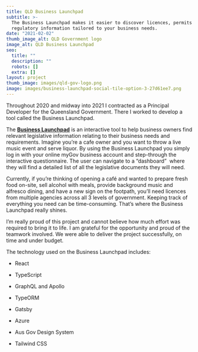 ```yaml
---
title: QLD Business Launchpad
subtitle: >-
  The Business Launchpad makes it easier to discover licences, permits and
  regulatory information tailored to your business needs.
date: "2021-02-02"
thumb_image_alt: QLD Government logo
image_alt: QLD Business Launchpad
seo:
  title: ""
  description: ""
  robots: []
  extra: []
layout: project
thumb_image: images/qld-gov-logo.png
image: images/business-launchpad-social-tile-option-3-27d61ee7.png
---
```


Throughout 2020 and midway into 2021 I contracted as a Principal Developer for the Queensland Government. There I worked to develop a tool called the Business Launchpad.

The [**Business Launchpad**](https://launchpad.business.qld.gov.au/) is an interactive tool to help business owners find relevant legislative information relating to their business needs and requirements. Imagine you’re a cafe owner and you want to throw a live music event and serve liquor. By using the Business Launchpad you simply log in with your online myGov business account and step-through the interactive questionnaire. The user can navigate to a “dashboard”  where they will find a detailed list of all the legislative documents they will need.

Currently, if you’re thinking of opening a café and wanted to prepare fresh food on-site, sell alcohol with meals, provide background music and alfresco dining, and have a new sign on the footpath, you’ll need licences from multiple agencies across all 3 levels of government. Keeping track of everything you need can be time-consuming. That’s where the Business Launchpad really shines.

I’m really proud of this project and cannot believe how much effort was required to bring it to life. I am grateful for the opportunity and proud of the teamwork involved. We were able to deliver the project successfully, on time and under budget.

The technology used on the Business Launchpad includes:

- React

- TypeScript

- GraphQL and Apollo

- TypeORM

- Gatsby

- Azure

- Aus Gov Design System

- Tailwind CSS
